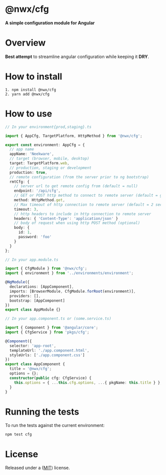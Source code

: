 # @nwx/cfg

**A simple configuration module for Angular**

# Overview

**Best attempt** to streamline angular configuration while keeping it **DRY**.

# How to install

    1. npm install @nwx/cfg
    2. yarn add @nwx/cfg

# How to use

```typescript
// In your environment{prod,staging}.ts

import { AppCfg, TargetPlatform, HttpMethod } from '@nwx/cfg';

export const environment: AppCfg = {
  // app name
  appName: 'Neekware',
  // target (browser, mobile, desktop)
  target: TargetPlatform.web,
  // production, staging or development
  production: true,
  // remote configuration (from the server prior to ng bootstrap)
  rmtCfg: {
    // server url to get remote config from (default = null)
    endpoint: '/api/cfg',
    // GET or POST http method to connect to remote server (default = get)
    method: HttpMethod.get,
    // Max timeout of http connection to remote server (default = 2 seconds)
    timeout: 3,
    // http headers to include in http connection to remote server
    headers: { 'Content-Type': 'application/json' }
    // body of request when using http POST method (optional)
    body: {
      id: 1,
      password: 'foo'
    }
  }
};
```

```typescript
// In your app.module.ts

import { CfgModule } from '@nwx/cfg';
import { environment } from '../environments/environment';

@NgModule({
  declarations: [AppComponent],
  imports: [BrowserModule, CfgModule.forRoot(environment)],
  providers: [],
  bootstrap: [AppComponent]
})
export class AppModule {}
```

```typescript
// In your app.component.ts or (some.service.ts)

import { Component } from '@angular/core';
import { CfgService } from 'pkgs/cfg';

@Component({
  selector: 'app-root',
  templateUrl: './app.component.html',
  styleUrls: ['./app.component.css']
})
export class AppComponent {
  title = '@nwx/cfg';
  options = {};
  constructor(public cfg: CfgService) {
    this.options = { ...this.cfg.options, ...{ pkgName: this.title } };
  }
}

```

# Running the tests

To run the tests against the current environment:

    npm test cfg

# License

Released under a ([MIT](LICENSE)) license.
